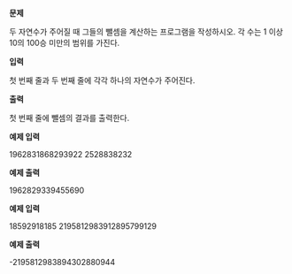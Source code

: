 **문제**

두 자연수가 주어질 때 그들의 뺄셈을 계산하는 프로그램을 작성하시오. 각 수는 1 이상 10의 100승 미만의 범위를 가진다.  

**입력**

첫 번째 줄과 두 번째 줄에 각각 하나의 자연수가 주어진다.  

**출력**

첫 번째 줄에 뺄셈의 결과를 출력한다.  

**예제 입력**

1962831868293922 2528838232

**예제 출력**

1962829339455690

 

**예제 입력**

18592918185 2195812983912895799129

**예제 출력**

-2195812983894302880944